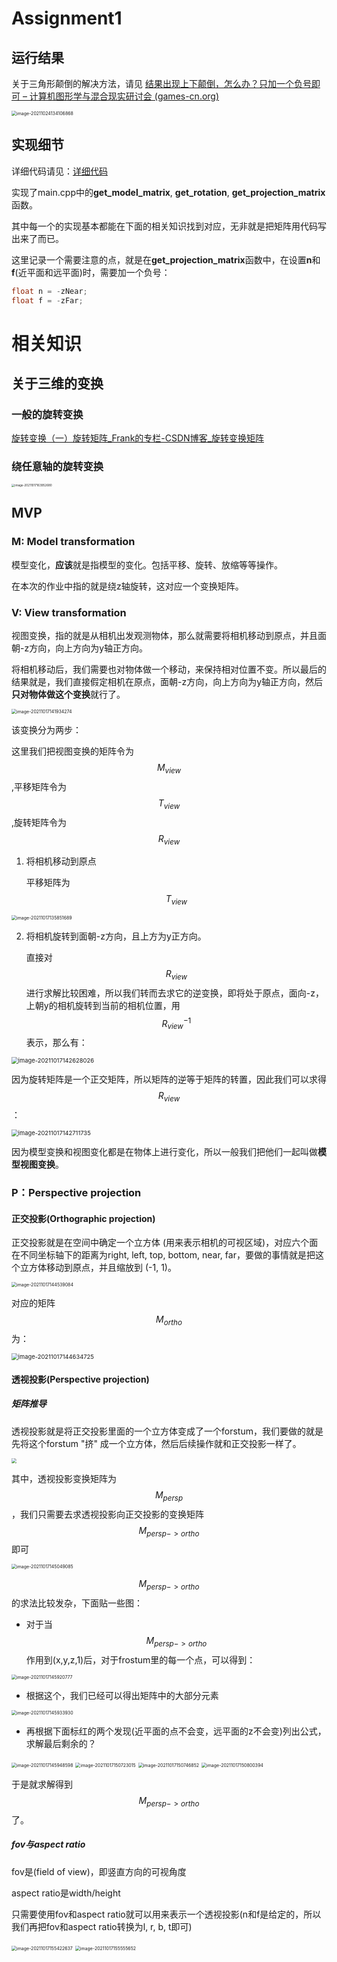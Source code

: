 <!-- toc -->
# Assignment1

## 运行结果

关于三角形颠倒的解决方法，请见 [结果出现上下颠倒，怎么办？只加一个负号即可 – 计算机图形学与混合现实研讨会 (games-cn.org)](http://games-cn.org/forums/topic/结果出现上下颠倒，怎么办？只加一个负号即可/)

<img src="https://raw.githubusercontent.com/ljhgpp/whatisthis/main/static/image-20211024134106868.png" alt="image-20211024134106868" style="zoom: 50%;" />

## 实现细节

详细代码请见：[详细代码](https://github.com/LJHG/GAMES101-assignments)

实现了main.cpp中的**get_model_matrix**, **get_rotation**, **get_projection_matrix**函数。

其中每一个的实现基本都能在下面的相关知识找到对应，无非就是把矩阵用代码写出来了而已。

这里记录一个需要注意的点，就是在**get_projection_matrix**函数中，在设置**n**和**f**(近平面和远平面)时，需要加一个负号：

```cpp
float n = -zNear;
float f = -zFar;
```




# 相关知识



## 关于三维的变换

### 一般的旋转变换

[旋转变换（一）旋转矩阵_Frank的专栏-CSDN博客_旋转变换矩阵](https://blog.csdn.net/csxiaoshui/article/details/65446125)

### 绕任意轴的旋转变换

<img src="https://raw.githubusercontent.com/ljhgpp/whatisthis/main/static/image-20211017163952680.png" alt="image-20211017163952680" style="zoom: 33%;" />

## MVP

### M: Model transformation

模型变化，**应该**就是指模型的变化。包括平移、旋转、放缩等等操作。

在本次的作业中指的就是绕z轴旋转，这对应一个变换矩阵。



### V: View transformation

视图变换，指的就是从相机出发观测物体，那么就需要将相机移动到原点，并且面朝-z方向，向上方向为y轴正方向。

将相机移动后，我们需要也对物体做一个移动，来保持相对位置不变。所以最后的结果就是，我们直接假定相机在原点，面朝-z方向，向上方向为y轴正方向，然后**只对物体做这个变换**就行了。

<img src="https://raw.githubusercontent.com/ljhgpp/whatisthis/main/static/image-20211017141934274.png" alt="image-20211017141934274" style="zoom:50%;" />

该变换分为两步：

这里我们把视图变换的矩阵令为 $$M_{view}$$ ,平移矩阵令为  $$T_{view}$$ ,旋转矩阵令为 $$R_{view}$$ 

1. 将相机移动到原点

   平移矩阵为 $$T_{view}$$

<img src="https://raw.githubusercontent.com/ljhgpp/whatisthis/main/static/image-20211017135851689.png" alt="image-20211017135851689" style="zoom:50%;" />

2. 将相机旋转到面朝-z方向，且上方为y正方向。

   直接对$$R_{view}$$ 进行求解比较困难，所以我们转而去求它的逆变换，即将处于原点，面向-z，上朝y的相机旋转到当前的相机位置，用$$R_{view}^{-1}$$表示，那么有：

<img src="https://raw.githubusercontent.com/ljhgpp/whatisthis/main/static/image-20211017142628026.png" alt="image-20211017142628026" style="zoom: 67%;" />

​		因为旋转矩阵是一个正交矩阵，所以矩阵的逆等于矩阵的转置，因此我们可以求得$$R_{view}$$：

<img src="https://raw.githubusercontent.com/ljhgpp/whatisthis/main/static/image-20211017142711735.png" alt="image-20211017142711735" style="zoom:67%;" />

因为模型变换和视图变化都是在物体上进行变化，所以一般我们把他们一起叫做**模型视图变换**。



### P：Perspective projection

#### 正交投影(Orthographic projection)

正交投影就是在空间中确定一个立方体 (用来表示相机的可视区域)，对应六个面在不同坐标轴下的距离为right, left, top, bottom, near, far，要做的事情就是把这个立方体移动到原点，并且缩放到 (-1, 1)。

<img src="https://raw.githubusercontent.com/ljhgpp/whatisthis/main/static/image-20211017144539084.png" alt="image-20211017144539084" style="zoom:50%;" />

对应的矩阵$$M_{ortho}$$ 为：

<img src="https://raw.githubusercontent.com/ljhgpp/whatisthis/main/static/image-20211017144634725.png" alt="image-20211017144634725" style="zoom:67%;" />

#### 透视投影(Perspective projection)

##### 矩阵推导

透视投影就是将正交投影里面的一个立方体变成了一个forstum，我们要做的就是先将这个forstum "挤" 成一个立方体，然后后续操作就和正交投影一样了。

<img src="https://raw.githubusercontent.com/ljhgpp/whatisthis/main/static/image-20211017144945299.png" style="zoom:50%;" />

其中，透视投影变换矩阵为 $$M_{persp}$$ ，我们只需要去求透视投影向正交投影的变换矩阵 $$M_{persp->ortho}$$ 即可

<img src="https://raw.githubusercontent.com/ljhgpp/whatisthis/main/static/image-20211017145049085.png" alt="image-20211017145049085" style="zoom:50%;" />

$$M_{persp->ortho}$$ 的求法比较发杂，下面贴一些图：

* 对于当$$M_{persp->ortho}$$ 作用到(x,y,z,1)后，对于frostum里的每一个点，可以得到：

<img src="https://raw.githubusercontent.com/ljhgpp/whatisthis/main/static/image-20211017145920777.png" alt="image-20211017145920777" style="zoom:50%;" />

* 根据这个，我们已经可以得出矩阵中的大部分元素

<img src="https://raw.githubusercontent.com/ljhgpp/whatisthis/main/static/image-20211017145933930.png" alt="image-20211017145933930" style="zoom:50%;" />

* 再根据下面标红的两个发现(近平面的点不会变，远平面的z不会变)列出公式，求解最后剩余的？

<img src="https://raw.githubusercontent.com/ljhgpp/whatisthis/main/static/image-20211017145948598.png" alt="image-20211017145948598" style="zoom:50%;" />

<img src="https://raw.githubusercontent.com/ljhgpp/whatisthis/main/static/image-20211017150723015.png" alt="image-20211017150723015" style="zoom: 50%;" />

<img src="https://raw.githubusercontent.com/ljhgpp/whatisthis/main/static/image-20211017150746852.png" alt="image-20211017150746852" style="zoom:50%;" />

<img src="https://raw.githubusercontent.com/ljhgpp/whatisthis/main/static/image-20211017150800394.png" alt="image-20211017150800394" style="zoom:50%;" />

于是就求解得到$$M_{persp->ortho}$$ 了。



##### fov与aspect ratio

fov是(field of view)，即竖直方向的可视角度

aspect ratio是width/height

只需要使用fov和aspect ratio就可以用来表示一个透视投影(n和f是给定的，所以我们再把fov和aspect ratio转换为l, r, b, t即可)



<img src="https://raw.githubusercontent.com/ljhgpp/whatisthis/main/static/image-20211017155422637.png" alt="image-20211017155422637" style="zoom:50%;" />

<img src="https://raw.githubusercontent.com/ljhgpp/whatisthis/main/static/image-20211017155555652.png" alt="image-20211017155555652" style="zoom: 50%;" />

